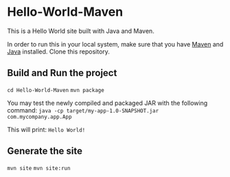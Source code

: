 # Hello-World-Maven

This is a Hello World site built with Java and Maven. 

In order to run this in your local system, make sure that you have [Maven](https://maven.apache.org/) and [Java](https://www.java.com/en/download/) installed.
Clone this repository.

## Build and Run the project

`cd Hello-World-Maven`
`mvn package`

You may test the newly compiled and packaged JAR with the following command:
`java -cp target/my-app-1.0-SNAPSHOT.jar com.mycompany.app.App`

This will print:
`Hello World!`

## Generate the site
`mvn site`
`mvn site:run`
